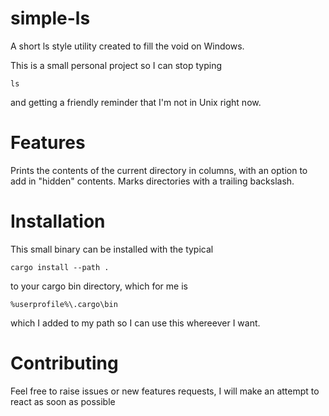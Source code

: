 # simple-ls
A short ls style utility created to fill the void on Windows.

This is a small personal project so I can stop typing 

    ls
and getting a friendly reminder that I'm not in Unix right now.

# Features
Prints the contents of the current directory in columns, with an option to add in "hidden" contents. Marks directories with a trailing backslash.

# Installation
This small binary can be installed with the typical

    cargo install --path .
to your cargo bin directory, which for me is 

    %userprofile%\.cargo\bin
which I added to my path so I can use this whereever I want.

# Contributing
Feel free to raise issues or new features requests, I will make an attempt to react as soon as possible
